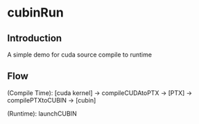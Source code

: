 # cubinRun 

## Introduction 

A simple demo for cuda source compile to runtime 

## Flow 

(Compile Time): [cuda kernel] -> compileCUDAtoPTX -> [PTX] -> compilePTXtoCUBIN -> [cubin] 

(Runtime): launchCUBIN 
